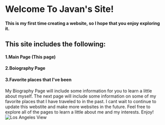 # Welcome To Javan's Site! 
#### This is my first time creating a website, so I hope that you enjoy exploring it.
## This site includes the following: ## 
####       1.Main Page (This page) 
####       2.Boiography Page
####       3.Favorite places that I've been  
My Biography Page will include some information for you to learn a little about myself. The next page will include some information on some of my favorite places that I have traveled to in the past. I cant wait to continue to update this webstite and make more websites in the future. Feel free to explore all of the pages to learn a little about me and my interests. Enjoy!
![Los Angeles View](https://djdo2py1q6zlg.cloudfront.net/magazine/wp-content/uploads/2018/10/LAX_336_hero1.jpg "A Beautiful LA View") 
